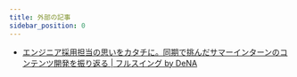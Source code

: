 ```yaml
---
title: 外部の記事
sidebar_position: 0
---
```


- [エンジニア採用担当の思いをカタチに。同期で挑んだサマーインターンのコンテンツ開発を振り返る | フルスイング by DeNA](https://fullswing.dena.com/archives/100026/)
